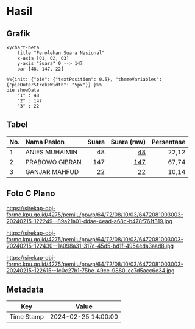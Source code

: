 # Hasil

## Grafik

```mermaid
xychart-beta
    title "Perolehan Suara Nasional"
    x-axis [01, 02, 03]
    y-axis "Suara" 0 --> 147
    bar [48, 147, 22]
```

```mermaid
%%{init: {"pie": {"textPosition": 0.5}, "themeVariables": {"pieOuterStrokeWidth": "5px"}} }%%
pie showData
    "1" : 48
    "2" : 147
    "3" : 22
```

## Tabel

| No. | Nama Paslon    | Suara | Suara (raw) | Persentase |
|:--- |:-------------- | -----:| -----------:| ----------:|
| 1   | ANIES MUHAIMIN | 48    | [48][p-1]   | 22,12      |
| 2   | PRABOWO GIBRAN | 147   | [147][p-2]  | 67,74      |
| 3   | GANJAR MAHFUD  | 22    | [22][p-3]   | 10,14      |


[p-1]: https://github.com/gigit-pemilu/pemilu-2024/blob/main/pilpres/hitung-suara/sub/64-kalimantan-timur/sub/72-kota-samarinda/sub/08-sungai-pinang/sub/1003-gunung-lingai/sub/003-tps/sub/paslon-1.txt
[p-2]: https://github.com/gigit-pemilu/pemilu-2024/blob/main/pilpres/hitung-suara/sub/64-kalimantan-timur/sub/72-kota-samarinda/sub/08-sungai-pinang/sub/1003-gunung-lingai/sub/003-tps/sub/paslon-2.txt
[p-3]: https://github.com/gigit-pemilu/pemilu-2024/blob/main/pilpres/hitung-suara/sub/64-kalimantan-timur/sub/72-kota-samarinda/sub/08-sungai-pinang/sub/1003-gunung-lingai/sub/003-tps/sub/paslon-3.txt

## Foto C Plano

https://sirekap-obj-formc.kpu.go.id/4275/pemilu/ppwp/64/72/08/10/03/6472081003003-20240215-122249--89a21a01-ddae-4ead-a68c-b478f761f319.jpg

https://sirekap-obj-formc.kpu.go.id/4275/pemilu/ppwp/64/72/08/10/03/6472081003003-20240215-122430--1a098a31-317c-45d5-bd1f-4954eda3aad8.jpg

https://sirekap-obj-formc.kpu.go.id/4275/pemilu/ppwp/64/72/08/10/03/6472081003003-20240215-122615--1c0c27b1-75be-49ce-9880-cc7d5acc6e34.jpg


## Metadata

| Key        | Value               |
| ---------- | ------------------- |
| Time Stamp | 2024-02-25 14:00:00 |



